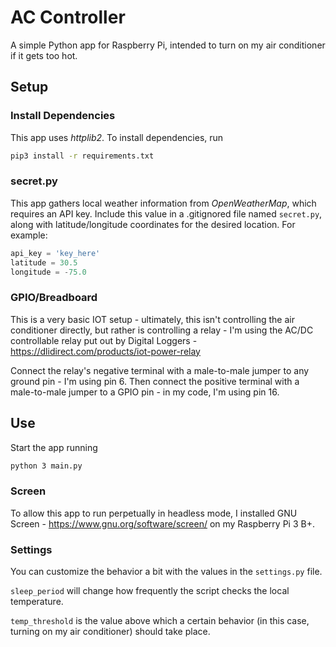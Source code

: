 # AC Controller

A simple Python app for Raspberry Pi, intended to turn on my air conditioner if it gets too hot.

## Setup

### Install Dependencies

This app uses *httplib2*. To install dependencies, run

```bash
pip3 install -r requirements.txt
```

### secret.py

This app gathers local weather information from *OpenWeatherMap*, which requires an API key. Include this value in a .gitignored file named `secret.py`, along with latitude/longitude coordinates for the desired location. For example:

```python
api_key = 'key_here'
latitude = 30.5
longitude = -75.0
```

### GPIO/Breadboard

This is a very basic IOT setup - ultimately, this isn't controlling the air conditioner directly, but rather is controlling a relay - I'm using the AC/DC controllable relay put out by Digital Loggers - https://dlidirect.com/products/iot-power-relay

Connect the relay's negative terminal with a male-to-male jumper to any ground pin - I'm using pin 6. Then connect the positive terminal with a male-to-male jumper to a GPIO pin - in my code, I'm using pin 16.

## Use

Start the app running

```bash
python 3 main.py
```

### Screen

To allow this app to run perpetually in headless mode, I installed GNU Screen - https://www.gnu.org/software/screen/ on my Raspberry Pi 3 B+.

### Settings

You can customize the behavior a bit with the values in the `settings.py` file.

`sleep_period` will change how frequently the script checks the local temperature.

`temp_threshold` is the value above which a certain behavior (in this case, turning on my air conditioner) should take place.
